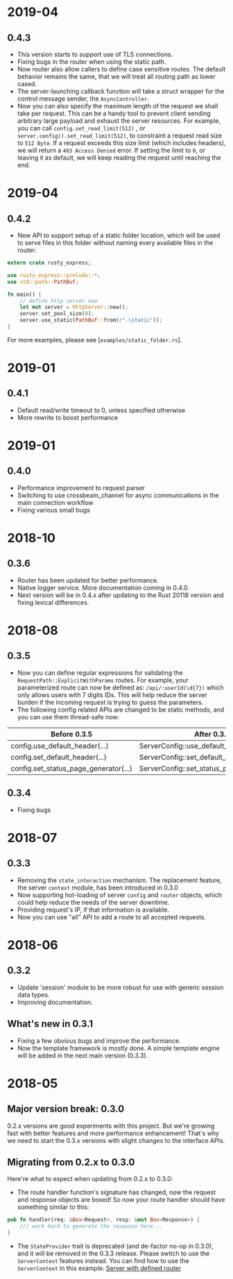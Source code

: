 # 2019-04
## 0.4.3
- This version starts to support use of TLS connections.
- Fixing bugs in the router when using the static path.
- Now router also allow callers to define case sensitive routes. The default behavior
remains the same, that we will treat all routing path as lower cased.  
- The server-launching callback function will take a struct wrapper for the control
message sender, the `AsyncController`. 
- Now you can also specify the maximum length of the request we shall take per
request. This can be a handy tool to prevent client sending arbitrary large payload
and exhaust the server resources. For example, you can call `config.set_read_limit(512)` 
, or `server.config().set_read_limit(512)`, to constraint a request read size to `512 Byte`.
If a request exceeds this size limit (which includes headers), we will return a `403 Access
 Denied` error. If setting the limit to `0`, or leaving it as default, we will keep reading 
the request until reaching the end.      

# 2019-04
## 0.4.2
- New API to support setup of a static folder location, which will be used to serve files
in this folder without naming every available files in the router:

```rust
extern crate rusty_express;

use rusty_express::prelude::*;
use std::path::PathBuf;

fn main() {
    // define http server now
    let mut server = HttpServer::new();
    server.set_pool_size(8);
    server.use_static(PathBuf::from(r".\static"));
}
``` 

For more examples, please see [`examples/static_folder.rs`].
 
# 2019-01
## 0.4.1
- Default read/write timeout to 0, unless specified otherwise
- More rewrite to boost performance

# 2019-01
## 0.4.0
- Performance improvement to request parser
- Switching to use crossbeam_channel for async communications in the main connection workflow
- Fixing various small bugs

# 2018-10
## 0.3.6
- Router has been updated for better performance.
- Native logger service. More documentation coming in 0.4.0.
- Next version will be in 0.4.x after updating to the Rust 20118 version and fixing lexical differences. 

# 2018-08
## 0.3.5
- Now you can define regular expressions for validating the `RequestPath::ExplicitWithParams` 
routes. For example, your parameterized route can now be defined as: `/api/:userId(\d{7})` which only allows users with 
7 digits IDs. This will help reduce the server burden if the incoming request is trying to guess the parameters.
- The following config related APIs are changed to be static methods, and you can use them thread-safe now:
 
 Before 0.3.5  | After 0.3.5
 ------------- | -------------
 config.use_default_header(...)  | ServerConfig::use_default_header(...)
 config.set_default_header(...)  | ServerConfig::set_default_header(...)
 config.set_status_page_generator(...)  | ServerConfig::set_status_page_generator(...)

## 0.3.4
- Fixing bugs

# 2018-07
## 0.3.3
- Removing the `state_interaction` mechanism. The replacement feature, the server `context` module, has been introduced
in 0.3.0
- Now supporting hot-loading of server `config` and `router` objects, which could help reduce the needs of the server
downtime.
- Providing request's IP, if that information is available.
- Now you can use "all" API to add a route to all accepted requests.

# 2018-06
## 0.3.2
- Update 'session' module to be more robust for use with generic session data types.
- Improving documentation.

## What's new in 0.3.1
- Fixing a few obvious bugs and improve the performance.
- Now the template framework is mostly done. A simple template engine will be added in the next main version (0.3.3).

# 2018-05
## Major version break: 0.3.0
0.2.x versions are good experiments with this project. But we're growing fast with better
features and more performance enhancement! That's why we need to start the 0.3.x versions
with slight changes to the interface APIs.

## Migrating from 0.2.x to 0.3.0
Here're what to expect when updating from 0.2.x to 0.3.0:

- The route handler function's signature has changed, now the request and response objects
are boxed! So now your route handler should have something similar to this:
```rust
pub fn handler(req: &Box<Request>, resp: &mut Box<Response>) {
    /// work hard to generate the response here...
}
```

- The `StateProvider` trait is deprecated (and de-factor no-op in 0.3.0), and it will be removed in
the 0.3.3 release. Please switch to use the `ServerContext` features instead. You can find how to
use the `ServerContext` in this example: [Server with defined router](https://github.com/Chopinsky/Rusty_Express/blob/master/examples/use_router.rs)